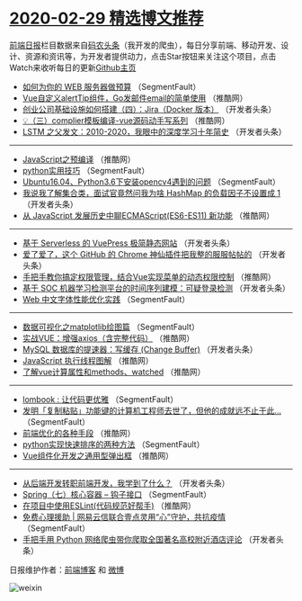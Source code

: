 # [2020-02-29 精选博文推荐](http://hao.caibaojian.com/date/2020/02/29)

[前端日报](http://caibaojian.com/c/news)栏目数据来自[码农头条](http://hao.caibaojian.com/)（我开发的爬虫），每日分享前端、移动开发、设计、资源和资讯等，为开发者提供动力，点击Star按钮来关注这个项目，点击Watch来收听每日的更新[Github主页](https://github.com/kujian/frontendDaily)
* [如何为你的 WEB 服务器做预算](http://hao.caibaojian.com/138371.html) （SegmentFault）
* [Vue自定义alertTip组件，Go发邮件email的简单使用](http://hao.caibaojian.com/138408.html) （推酷网）
* [创业公司基础设施如何搭建（四）：Jira（Docker 版本）](http://hao.caibaojian.com/138382.html) （开发者头条）
* [💡（三）complier模板编译-vue源码动手写系列](http://hao.caibaojian.com/138409.html) （推酷网）
* [LSTM 之父发文：2010-2020，我眼中的深度学习十年简史](http://hao.caibaojian.com/138383.html) （开发者头条）

***
* [JavaScript之预编译](http://hao.caibaojian.com/138411.html) （推酷网）
* [python实用技巧](http://hao.caibaojian.com/138364.html) （SegmentFault）
* [Ubuntu16.04、Python3.6下安装opencv4遇到的问题](http://hao.caibaojian.com/138375.html) （SegmentFault）
* [我说我了解集合类，面试官竟然问我为啥 HashMap 的负载因子不设置成 1](http://hao.caibaojian.com/138376.html) （开发者头条）
* [从 JavaScript 发展历史中聊ECMAScript(ES6-ES11) 新功能](http://hao.caibaojian.com/138413.html) （推酷网）

***
* [基于 Serverless 的 VuePress 极简静态网站](http://hao.caibaojian.com/138387.html) （开发者头条）
* [爱了爱了，这个 GitHub 的 Chrome 神仙插件把我整的服服帖帖的](http://hao.caibaojian.com/138377.html) （开发者头条）
* [手把手教你搞定权限管理，结合Vue实现菜单的动态权限控制](http://hao.caibaojian.com/138414.html) （推酷网）
* [基于 SOC 机器学习检测平台的时间序列建模：可疑登录检测](http://hao.caibaojian.com/138389.html) （开发者头条）
* [Web 中文字体性能优化实践](http://hao.caibaojian.com/138369.html) （SegmentFault）

***
* [数据可视化之matplotlib绘图篇](http://hao.caibaojian.com/138370.html) （SegmentFault）
* [实战VUE：增强axios（含完整代码）](http://hao.caibaojian.com/138407.html) （推酷网）
* [MySQL 数据库的提速器：写缓存 (Change Buffer)](http://hao.caibaojian.com/138381.html) （开发者头条）
* [JavaScript 执行线程图解](http://hao.caibaojian.com/138397.html) （推酷网）
* [了解vue计算属性和methods、watched](http://hao.caibaojian.com/138398.html) （推酷网）

***
* [lombook : 让代码更优雅](http://hao.caibaojian.com/138372.html) （SegmentFault）
* [发明「复制粘贴」功能键的计算机工程师去世了，但他的成就远不止于此&#8230;](http://hao.caibaojian.com/138362.html) （SegmentFault）
* [前端优化的各种手段](http://hao.caibaojian.com/138399.html) （推酷网）
* [python实现快速排序的两种方法](http://hao.caibaojian.com/138373.html) （SegmentFault）
* [Vue组件化开发之通用型弹出框](http://hao.caibaojian.com/138410.html) （推酷网）

***
* [从后端开发转职前端开发，我学到了什么？](http://hao.caibaojian.com/138384.html) （开发者头条）
* [Spring（七）核心容器 &#8211; 钩子接口](http://hao.caibaojian.com/138363.html) （SegmentFault）
* [在项目中使用ESLint(代码规范好帮手)](http://hao.caibaojian.com/138400.html) （推酷网）
* [免费心理援助 | 网易云信联合壹点灵用“心”守护，共抗疫情](http://hao.caibaojian.com/138374.html) （SegmentFault）
* [手把手用 Python 网络爬虫带你爬取全国著名高校附近酒店评论](http://hao.caibaojian.com/138385.html) （开发者头条）

日报维护作者：[前端博客](http://caibaojian.com/) 和 [微博](http://caibaojian.com/go/weibo)

![weixin](https://user-images.githubusercontent.com/3055447/38468989-651132ac-3b80-11e8-8e6b-15122322a9d7.png)